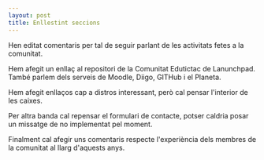 ```yaml
---
layout: post
title: Enllestint seccions
---
```


Hen editat comentaris per tal de seguir parlant de les activitats fetes a la comunitat.

Hem afegit un enllaç al repositori de la Comunitat Edutictac de Lanunchpad. També parlem dels serveis de Moodle, Diigo, GITHub i el Planeta.

Hem afegit enllaços cap a distros interessant, però cal pensar l'interior de les caixes.

Per altra banda cal repensar el formulari de contacte, potser caldria posar un missatge de no implementat pel moment.

Finalment cal afegir uns comentaris respecte l'experiència dels membres de la comunitat al llarg d'aquests anys.

